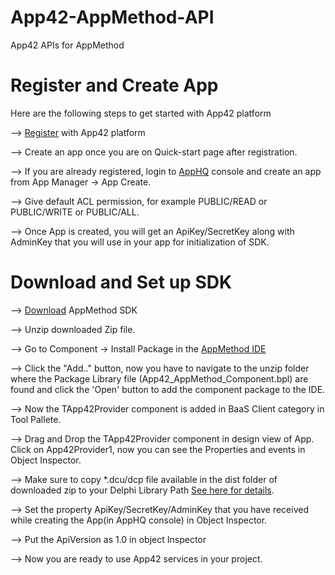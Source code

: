 App42-AppMethod-API
===================

App42 APIs for AppMethod

# Register and Create App

Here are the following steps to get started with App42 platform

--> [Register](https://apphq.shephertz.com/register) with App42 platform

--> Create an app once you are on Quick-start page after registration.

--> If you are already registered, login to [AppHQ](https://apphq.shephertz.com/register/app42Login) console and create an app from App Manager -> App Create.

--> Give default ACL permission, for example PUBLIC/READ or PUBLIC/WRITE or PUBLIC/ALL.

--> Once App is created, you will get an ApiKey/SecretKey along with AdminKey that you will use in your app for initialization of SDK.

# Download and Set up SDK

--> [Download](https://github.com/shephertz/App42-AppMethod-API/archive/master.zip) AppMethod SDK

--> Unzip downloaded Zip file. 

--> Go to Component -> Install Package in the [AppMethod IDE](http://docwiki.appmethod.com/appmethod/1.13/topics/en/Install_Component)

--> Click the "Add.." button, now you have to navigate to the unzip folder where the Package Library file (App42_AppMethod_Component.bpl) are found and click the 'Open' button to add the component package to the IDE. 

--> Now the TApp42Provider component is added in BaaS Client category in Tool Pallete.

--> Drag and Drop the TApp42Provider component in design view of App. Click on App42Provider1, now you can see the Properties and events  in Object Inspector.

--> Make sure to copy *.dcu/dcp file available in the dist folder of downloaded zip to your Delphi Library Path [See here for details](http://docwiki.embarcadero.com/RADStudio/XE6/en/Installing_Component_Packages).

--> Set the property ApiKey/SecretKey/AdminKey that you have received while creating the App(in AppHQ console) in Object Inspector.

--> Put the ApiVersion as 1.0 in object Inspector

--> Now you are ready to use App42 services in your project.

